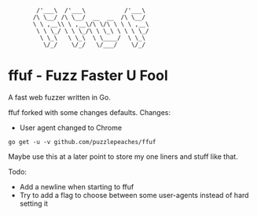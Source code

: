 ```
        /'___\  /'___\           /'___\
       /\ \__/ /\ \__/  __  __  /\ \__/
       \ \ ,__\\ \ ,__\/\ \/\ \ \ \ ,__\
        \ \ \_/ \ \ \_/\ \ \_\ \ \ \ \_/
         \ \_\   \ \_\  \ \____/  \ \_\
          \/_/    \/_/   \/___/    \/_/
```

# ffuf - Fuzz Faster U Fool

A fast web fuzzer written in Go.

ffuf forked with some changes defaults. Changes:

* User agent changed to Chrome

```
go get -u -v github.com/puzzlepeaches/ffuf
```

Maybe use this at a later point to store my one liners and stuff like that.

Todo:

* Add a newline when starting to ffuf
* Try to add a flag to choose between some user-agents instead of hard setting it
